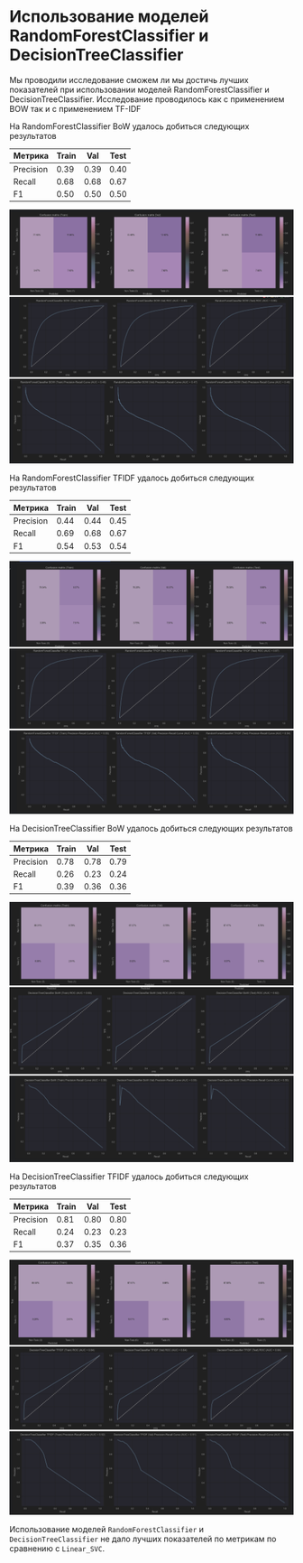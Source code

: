# Использование моделей RandomForestClassifier и DecisionTreeClassifier


Мы проводили исследование сможем ли мы достичь лучших показателей при использовании моделей RandomForestClassifier и DecisionTreeClassifier. Исследование проводилось как с применением BOW так и с применением TF-IDF

На RandomForestClassifier BoW удалось добиться следующих результатов 

| Метрика   | Train | Val  | Test |
|-----------|-------|------|------|
| Precision | 0.39  | 0.39 | 0.40 |
| Recall    | 0.68  | 0.68 | 0.67 |
| F1        | 0.50  | 0.50 | 0.50 |

![inrrfc_bow_1.png](images/rfc_bow_1.png)
![rfc_bow_2.png](images/rfc_bow_2.png)
![rfc_bow_3.png](images/rfc_bow_3.png)

На RandomForestClassifier TFIDF удалось добиться следующих результатов

| Метрика   | Train | Val  | Test |
|-----------|-------|------|------|
| Precision | 0.44  | 0.44 | 0.45 |
| Recall    | 0.69  | 0.68 | 0.67 |
| F1        | 0.54  | 0.53 | 0.54 |

![rfc_tf-idf_1.png](images/rfc_tf-idf_1.png)
![rfc_tf-idf_2.png](images/rfc_tf-idf_2.png)
![rfc_tf-idf_3.png](images/rfc_tf-idf_3.png)


На DecisionTreeClassifier BoW удалось добиться следующих результатов

| Метрика   | Train | Val  | Test |
|-----------|-------|------|------|
| Precision | 0.78  | 0.78 | 0.79 |
| Recall    | 0.26  | 0.23 | 0.24 |
| F1        | 0.39  | 0.36 | 0.36 |

![dt_bow_1.png](images/dt_bow_1.png)
![dt_bow_2.png](images/dt_bow_2.png)
![dt_bow_3.png](images/dt_bow_3.png)


На DecisionTreeClassifier TFIDF удалось добиться следующих результатов

| Метрика   | Train | Val  | Test |
|-----------|-------|------|------|
| Precision | 0.81  | 0.80 | 0.80 |
| Recall    | 0.24  | 0.23 | 0.23 |
| F1        | 0.37  | 0.35 | 0.36 |

![dt_tf-idf_1.png](images/dt_tf-idf_1.png)
![dt_tf-idf_2.png](images/dt_tf-idf_2.png)
![dt_tf-idf_3.png](images/dt_tf-idf_3.png)

Использование моделей `RandomForestClassifier` и `DecisionTreeClassifier` не дало лучших показателей по метрикам по сравнению с `Linear_SVC`.
